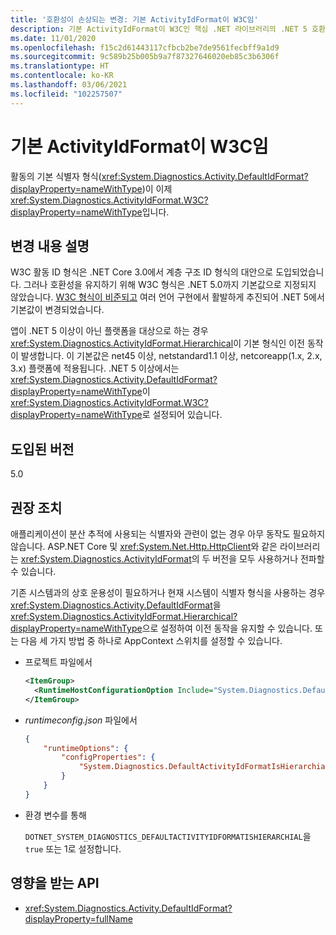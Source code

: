 ```yaml
---
title: '호환성이 손상되는 변경: 기본 ActivityIdFormat이 W3C임'
description: 기본 ActivityIdFormat이 W3C인 핵심 .NET 라이브러리의 .NET 5 호환성이 손상되는 변경에 관해 알아봅니다.
ms.date: 11/01/2020
ms.openlocfilehash: f15c2d61443117cfbcb2be7de9561fecbff9a1d9
ms.sourcegitcommit: 9c589b25b005b9a7f87327646020eb85c3b6306f
ms.translationtype: HT
ms.contentlocale: ko-KR
ms.lasthandoff: 03/06/2021
ms.locfileid: "102257507"
---
```

# <a name="default-activityidformat-is-w3c"></a>기본 ActivityIdFormat이 W3C임

활동의 기본 식별자 형식(<xref:System.Diagnostics.Activity.DefaultIdFormat?displayProperty=nameWithType>)이 이제 <xref:System.Diagnostics.ActivityIdFormat.W3C?displayProperty=nameWithType>입니다.

## <a name="change-description"></a>변경 내용 설명

W3C 활동 ID 형식은 .NET Core 3.0에서 계층 구조 ID 형식의 대안으로 도입되었습니다. 그러나 호환성을 유지하기 위해 W3C 형식은 .NET 5.0까지 기본값으로 지정되지 않았습니다. [W3C 형식이 비준되고](https://www.w3.org/TR/trace-context/) 여러 언어 구현에서 활발하게 추진되어 .NET 5에서 기본값이 변경되었습니다.

앱이 .NET 5 이상이 아닌 플랫폼을 대상으로 하는 경우 <xref:System.Diagnostics.ActivityIdFormat.Hierarchical>이 기본 형식인 이전 동작이 발생합니다. 이 기본값은 net45 이상, netstandard1.1 이상, netcoreapp(1.x, 2.x, 3.x) 플랫폼에 적용됩니다. .NET 5 이상에서는 <xref:System.Diagnostics.Activity.DefaultIdFormat?displayProperty=nameWithType>이 <xref:System.Diagnostics.ActivityIdFormat.W3C?displayProperty=nameWithType>로 설정되어 있습니다.

## <a name="version-introduced"></a>도입된 버전

5.0

## <a name="recommended-action"></a>권장 조치

애플리케이션이 분산 추적에 사용되는 식별자와 관련이 없는 경우 아무 동작도 필요하지 않습니다. ASP.NET Core 및 <xref:System.Net.Http.HttpClient>와 같은 라이브러리는 <xref:System.Diagnostics.ActivityIdFormat>의 두 버전을 모두 사용하거나 전파할 수 있습니다.

기존 시스템과의 상호 운용성이 필요하거나 현재 시스템이 식별자 형식을 사용하는 경우 <xref:System.Diagnostics.Activity.DefaultIdFormat>을 <xref:System.Diagnostics.ActivityIdFormat.Hierarchical?displayProperty=nameWithType>으로 설정하여 이전 동작을 유지할 수 있습니다. 또는 다음 세 가지 방법 중 하나로 AppContext 스위치를 설정할 수 있습니다.

- 프로젝트 파일에서

  ```xml
  <ItemGroup>
    <RuntimeHostConfigurationOption Include="System.Diagnostics.DefaultActivityIdFormatIsHierarchial" Value="true" />
  </ItemGroup>
  ```

- *runtimeconfig.json* 파일에서

  ```json
  {
      "runtimeOptions": {
          "configProperties": {
              "System.Diagnostics.DefaultActivityIdFormatIsHierarchial": true
          }
      }
  }
  ```

- 환경 변수를 통해

  `DOTNET_SYSTEM_DIAGNOSTICS_DEFAULTACTIVITYIDFORMATISHIERARCHIAL`을 `true` 또는 1로 설정합니다.

## <a name="affected-apis"></a>영향을 받는 API

- <xref:System.Diagnostics.Activity.DefaultIdFormat?displayProperty=fullName>

<!--

### Category

Core .NET libraries

### Affected APIs

- `P:System.Diagnostics.Activity.DefaultIdFormat`

-->
